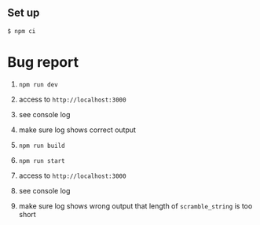 ## Set up

```
$ npm ci
```


# Bug report

1. `npm run dev`
1. access to `http://localhost:3000`
1. see console log
1. make sure log shows correct output


1. `npm run build`
1. `npm run start`
1. access to `http://localhost:3000`
1. see console log
1. make sure log shows wrong output that length of `scramble_string` is too short
